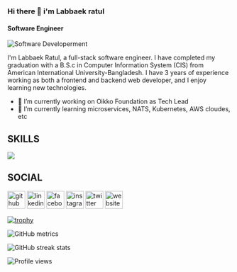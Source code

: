 ### Hi there 👋 i'm Labbaek ratul
#### Software Engineer
![ Software Developerment](https://pbs.twimg.com/profile_banners/1339223496052772864/1611744711/600x200)

I'm Labbaek Ratul, a full-stack software engineer. I have completed my graduation with a B.S.c in Computer Information System (CIS) from American International University-Bangladesh. I have 3 years of experience working as both a frontend and backend web developer, and I enjoy learning new technologies.

- 🔭 I’m currently working on Oikko Foundation as Tech Lead 
- 🌱 I’m currently learning microservices, NATS, Kubernetes, AWS cloudes, etc

## SKILLS
 </a> <a href="https://skillicons.dev">
    <img src="https://skillicons.dev/icons?i=html,css,js,ts,go,bootstrap,tailwind,materialui,react,nextjs,vue,nodejs,deno,express,nest,git,github,githubactions,jest,mongodb,postgres,prisma,graphql,netlify,heroku,vercel,linux,aws,docker,kubernetes,nginx" />
  </a>






## SOCIAL
[<img src='https://cdn.jsdelivr.net/npm/simple-icons@3.0.1/icons/github.svg' alt='github' height='40'>](https://github.com/labbaekratul)  [<img src='https://cdn.jsdelivr.net/npm/simple-icons@3.0.1/icons/linkedin.svg' alt='linkedin' height='40'>](https://www.linkedin.com/in/https://www.linkedin.com/in/labbaekratul/)  [<img src='https://cdn.jsdelivr.net/npm/simple-icons@3.0.1/icons/facebook.svg' alt='facebook' height='40'>](https://www.facebook.com/https://www.facebook.com/LabbaekRatul)  [<img src='https://cdn.jsdelivr.net/npm/simple-icons@3.0.1/icons/instagram.svg' alt='instagram' height='40'>](https://www.instagram.com/labbaekratul/)  [<img src='https://cdn.jsdelivr.net/npm/simple-icons@3.0.1/icons/twitter.svg' alt='twitter' height='40'>](https://twitter.com/https://twitter.com/ratul50407066)  [<img src='https://cdn.jsdelivr.net/npm/simple-icons@3.0.1/icons/icloud.svg' alt='website' height='40'>](https://labbaekratul.xyz/)  





[![trophy](https://github-profile-trophy.vercel.app/?username=labbaekratul)](https://github.com/ryo-ma/github-profile-trophy)

![GitHub metrics](https://metrics.lecoq.io/labbaekratul)  

![GitHub streak stats](https://github-readme-streak-stats.herokuapp.com/?user=labbaekratul)  

![Profile views](https://gpvc.arturio.dev/labbaekratul)  

